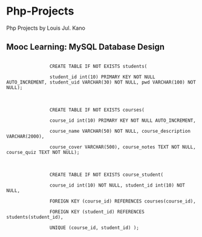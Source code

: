 # Php-Projects
Php Projects by Louis Jul. Kano

## Mooc Learning: MySQL Database Design
<code>
                CREATE TABLE IF NOT EXISTS students(<br/>
                student_id int(10) PRIMARY KEY NOT NULL AUTO_INCREMENT, student_uid VARCHAR(30) NOT NULL, pwd VARCHAR(100) NOT NULL);<br/>
</code><br/>
<code>
                CREATE TABLE IF NOT EXISTS courses(<br/>
                course_id int(10) PRIMARY KEY NOT NULL AUTO_INCREMENT, <br/>
                course_name VARCHAR(50) NOT NULL, course_description VARCHAR(2000),<br/>
                course_cover VARCHAR(500), course_notes TEXT NOT NULL, course_quiz TEXT NOT NULL);<br/>
</code><br/>
<code>
                CREATE TABLE IF NOT EXISTS course_student(<br/>
                course_id int(10) NOT NULL, student_id int(10) NOT NULL,<br/>
                FOREIGN KEY (course_id) REFERENCES courses(course_id),<br/>
                FOREIGN KEY (student_id) REFERENCES students(student_id),<br/>
                UNIQUE (course_id, student_id) );<br/>
</code>
